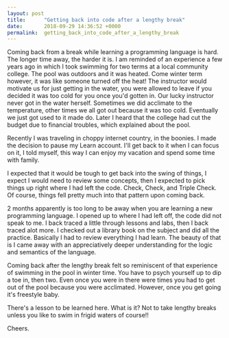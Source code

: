 ```yaml
---
layout: post
title:      "Getting back into code after a lengthy break"
date:       2018-09-29 14:36:52 +0000
permalink:  getting_back_into_code_after_a_lengthy_break
---
```


Coming back from a break while learning a programming language is hard.  The longer time away, the harder it is.   I am reminded of an experience a few years ago in which I took swimming for two terms at a local community college.  The pool was outdoors and it was heated.  Come winter term however, it was like someone turned off the heat!  The instructor would motivate us for just getting in the water, you were allowed to leave if you decided it was too cold for you once you'd gotten in.  Our lucky instructor never got in the water herself.  Sometimes we did acclimate to the temperature, other times we all got out because it was too cold.  Eventually we just got used to it made do.   Later I heard that the college had cut the budget due to financial troubles, which explained about the pool.

Recently I was traveling in choppy internet country, in the boonies.  I made the decision to pause my Learn account.  I'll get back to it when I can focus on it, I told myself, this way I can enjoy my vacation and spend some time with family.

I expected that it would be tough to get back into the swing of things, I expect I would need to review some concepts, then I expected to pick things up right where I had left the code.  Check, Check, and Triple Check.  Of course, things fell pretty much into that pattern upon coming back.  

2 months apparently is too long to be away when you are learning a new programming language.  I opened up to where I had left off, the code did not speak to me.  I back traced a little through lessons and labs, then I back traced alot more.  I checked out a library book on the subject and did all the practice.  Basically  I had to review everything I had learn. The beauty of that is I came away with an appreciatively deeper understanding for the logic and semantics of the language. 

Coming back after the lengthy break felt so reminiscent of that experience of swimming in the pool in winter time.  You have to psych yourself up to dip a toe in, then two.  Even once you were in there were times you had to get out of the pool because you were acclimated.  However, once you get going it's freestyle baby.  

There's a lesson to be learned here.  What is it?  Not to take lengthy breaks unless you like to swim in frigid waters of course!!  

Cheers.




